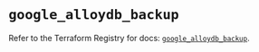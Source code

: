 # `google_alloydb_backup`

Refer to the Terraform Registry for docs: [`google_alloydb_backup`](https://registry.terraform.io/providers/hashicorp/google-beta/5.12.0/docs/resources/google_alloydb_backup).
